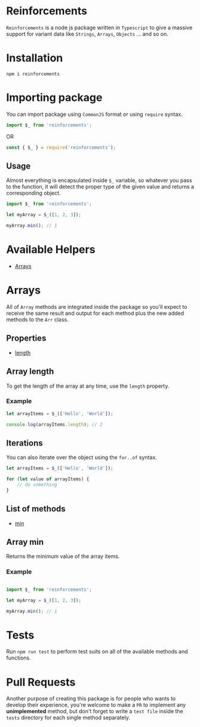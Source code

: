 # Reinforcements

`Reinforcements` is a node js package written in `Typescript` to give a massive support for variant data like `Strings`, `Arrays`, `Objects` ... and so on.


# Installation

`npm i reinforcements`

# Importing package

You can import package using `CommonJS` format  or using `require` syntax.

```js
import $_ from 'reinforcements';
```

OR 

```js
const { $_ } = require('reinforcements');
```

## Usage
Almost everything is encapsulated inside `$_` variable, so whatever you pass to the function, it will detect the proper type of the given value and returns a corresponding object.

```js
import $_ from 'reinforcements';

let myArray = $_([1, 2, 3]);

myArray.min(); // 1
```

# Available Helpers

- [Arrays](#arrays)


# Arrays
All of `Array` methods are integrated inside the package so you'll expect to receive the same result and output for each method plus the new added methods to the `Arr` class.

## Properties
- [length](#array-length)


## Array length
To get the length of the array at any time, use the `length` property.

### Example

```js
let arrayItems = $_(['Hello', 'World']);

console.log(arrayItems.length); // 2
```

## Iterations

You can also iterate over the object using the `for..of` syntax.

```js
let arrayItems = $_(['Hello', 'World']);

for (let value of arrayItems) {
    // do something
}
```

## List of methods

- [min](#array-min)
 

 ## Array min
 Returns the minimum value of the array items.

### Example

```js

import $_ from 'reinforcements';

let myArray = $_([1, 2, 3]);

myArray.min(); // 1 
```

# Tests
Run `npm run test` to perform test suits on all of the available methods and functions.

# Pull Requests
Another purpose of creating this package is for people who wants to develop their experience, you're welcome to make a `PR` to implement any **unimplemented** method, but don't forget to write a `test file` inside the `tests` directory for each single method separately.